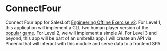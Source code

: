 # ConnectFour

Connect Four app for SalesLoft [Engineering Offline Exercise v2](https://docs.google.com/document/d/1ChozkkouQrRESGlvZYEM4sNAyks5mK-cAODGSKvgYjM/edit). For Level 1, this application will implement a CLI, two human player version of the [popular game](https://en.wikipedia.org/wiki/Connect_Four). For Level 2, we will implement a simple AI. For Level 3 and beyond, this app will be part of an umbrella app. I will create an API via Phoenix that will interact with this module and serve data to a frontend SPA. 
